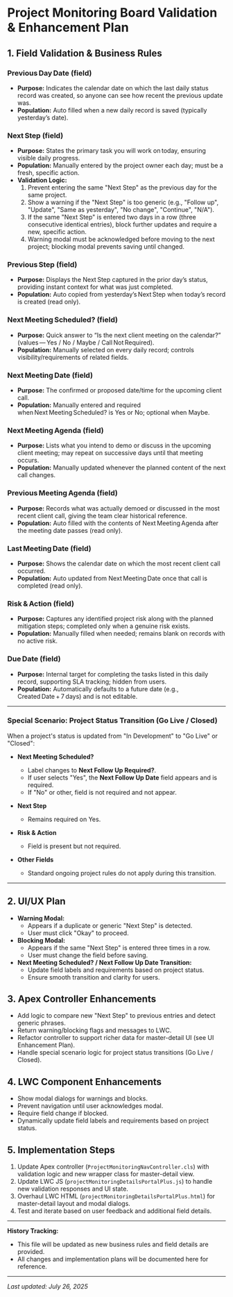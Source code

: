 # Project Monitoring Board Validation & Enhancement Plan

## 1. Field Validation & Business Rules

### Previous Day Date (field)
- **Purpose:** Indicates the calendar date on which the last daily status record was created, so anyone can see how recent the previous update was.
- **Population:** Auto filled when a new daily record is saved (typically yesterday’s date).

### Next Step (field)
- **Purpose:** States the primary task you will work on today, ensuring visible daily progress.
- **Population:** Manually entered by the project owner each day; must be a fresh, specific action.
- **Validation Logic:**
  1. Prevent entering the same "Next Step" as the previous day for the same project.
  2. Show a warning if the "Next Step" is too generic (e.g., "Follow up", "Update", "Same as yesterday", "No change", "Continue", "N/A").
  3. If the same "Next Step" is entered two days in a row (three consecutive identical entries), block further updates and require a new, specific action.
  4. Warning modal must be acknowledged before moving to the next project; blocking modal prevents saving until changed.

### Previous Step (field)
- **Purpose:** Displays the Next Step captured in the prior day’s status, providing instant context for what was just completed.
- **Population:** Auto copied from yesterday’s Next Step when today’s record is created (read only).

### Next Meeting Scheduled? (field)
- **Purpose:** Quick answer to “Is the next client meeting on the calendar?” (values — Yes / No / Maybe / Call Not Required).
- **Population:** Manually selected on every daily record; controls visibility/requirements of related fields.

### Next Meeting Date (field)
- **Purpose:** The confirmed or proposed date/time for the upcoming client call.
- **Population:** Manually entered and required when Next Meeting Scheduled? is Yes or No; optional when Maybe.

### Next Meeting Agenda (field)
- **Purpose:** Lists what you intend to demo or discuss in the upcoming client meeting; may repeat on successive days until that meeting occurs.
- **Population:** Manually updated whenever the planned content of the next call changes.

### Previous Meeting Agenda (field)
- **Purpose:** Records what was actually demoed or discussed in the most recent client call, giving the team clear historical reference.
- **Population:** Auto filled with the contents of Next Meeting Agenda after the meeting date passes (read only).

### Last Meeting Date (field)
- **Purpose:** Shows the calendar date on which the most recent client call occurred.
- **Population:** Auto updated from Next Meeting Date once that call is completed (read only).

### Risk & Action (field)
- **Purpose:** Captures any identified project risk along with the planned mitigation steps; completed only when a genuine risk exists.
- **Population:** Manually filled when needed; remains blank on records with no active risk.

### Due Date (field)
- **Purpose:** Internal target for completing the tasks listed in this daily record, supporting SLA tracking; hidden from users.
- **Population:** Automatically defaults to a future date (e.g., Created Date + 7 days) and is not editable.

---

### Special Scenario: Project Status Transition (Go Live / Closed)

When a project's status is updated from "In Development" to "Go Live" or "Closed":

- **Next Meeting Scheduled?**
  - Label changes to **Next Follow Up Required?**.
  - If user selects "Yes", the **Next Follow Up Date** field appears and is required.
  - If "No" or other, field is not required and not appear.

- **Next Step**
  - Remains required on Yes.

- **Risk & Action**
  - Field is present but not required.

- **Other Fields**
  - Standard ongoing project rules do not apply during this transition.

---

## 2. UI/UX Plan
- **Warning Modal:**
  - Appears if a duplicate or generic "Next Step" is detected.
  - User must click "Okay" to proceed.
- **Blocking Modal:**
  - Appears if the same "Next Step" is entered three times in a row.
  - User must change the field before saving.
- **Next Meeting Scheduled? / Next Follow Up Date Transition:**
  - Update field labels and requirements based on project status.
  - Ensure smooth transition and clarity for users.

## 3. Apex Controller Enhancements
- Add logic to compare new "Next Step" to previous entries and detect generic phrases.
- Return warning/blocking flags and messages to LWC.
- Refactor controller to support richer data for master-detail UI (see UI Enhancement Plan).
- Handle special scenario logic for project status transitions (Go Live / Closed).

## 4. LWC Component Enhancements
- Show modal dialogs for warnings and blocks.
- Prevent navigation until user acknowledges modal.
- Require field change if blocked.
- Dynamically update field labels and requirements based on project status.

## 5. Implementation Steps
1. Update Apex controller (`ProjectMonitoringNavController.cls`) with validation logic and new wrapper class for master-detail view.
2. Update LWC JS (`projectMonitoringDetailsPortalPlus.js`) to handle new validation responses and UI state.
3. Overhaul LWC HTML (`projectMonitoringDetailsPortalPlus.html`) for master-detail layout and modal dialogs.
4. Test and iterate based on user feedback and additional field details.

---

**History Tracking:**
- This file will be updated as new business rules and field details are provided.
- All changes and implementation plans will be documented here for reference.

---

*Last updated: July 26, 2025*
